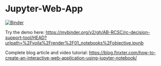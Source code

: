 # Jupyter-Web-App

[![Binder](https://mybinder.org/badge_logo.svg)](https://mybinder.org/v2/gh/AB-RCSC/rc-decision-support-tool/HEAD?urlpath=%2Fvoila%2Frender%2F01_notebooks%2Fobjective.ipynb)

Try the demo here: https://mybinder.org/v2/gh/AB-RCSC/rc-decision-support-tool/HEAD?urlpath=%2Fvoila%2Frender%2F01_notebooks%2Fobjective.ipynb

Complete blog article and video tutorial: https://blog.finxter.com/how-to-create-an-interactive-web-application-using-jupyter-notebook/
